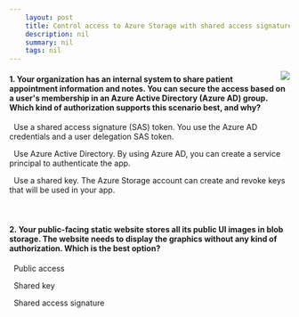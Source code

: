 ```yaml
---
    layout: post
    title: Control access to Azure Storage with shared access signatures - Authorization options for Azure Storage
    description: nil
    summary: nil
    tags: nil
---
```



 <a target="_blank" href="https://docs.microsoft.com/en-us/learn/modules/control-access-to-azure-storage-with-sas/2-authorization-options-azure-storage/"><i class="fas fa-external-link-alt"></i> </a>
 <img align="right" src="https://docs.microsoft.com/en-us/learn/achievements/control-access-to-azure-storage-with-sas.svg">
####  1. Your organization has an internal system to share patient appointment information and notes. You can secure the access based on a user's membership in an Azure Active Directory (Azure AD) group. Which kind of authorization supports this scenario best, and why?


<i class='far fa-square'></i> &nbsp;&nbsp;Use a shared access signature (SAS) token. You use the Azure AD credentials and a user delegation SAS token.

<i class='fas fa-check-square' style='color: Dodgerblue;'></i> &nbsp;&nbsp;Use Azure Active Directory. By using Azure AD, you can create a service principal to authenticate the app.

<i class='far fa-square'></i> &nbsp;&nbsp;Use a shared key. The Azure Storage account can create and revoke keys that will be used in your app.
<br />
<br />
<br />

####  2. Your public-facing static website stores all its public UI images in blob storage. The website needs to display the graphics without any kind of authorization. Which is the best option?


<i class='fas fa-check-square' style='color: Dodgerblue;'></i> &nbsp;&nbsp;Public access

<i class='far fa-square'></i> &nbsp;&nbsp;Shared key

<i class='far fa-square'></i> &nbsp;&nbsp;Shared access signature
<br />
<br />
<br />
